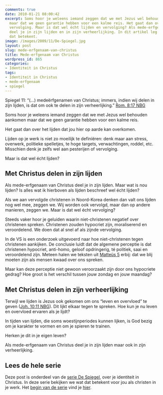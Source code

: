 ```yaml
---
comments: true
date: 2010-01-21 08:00:42
excerpt: Soms hoor je weleens iemand zeggen dat we met Jezus wel behouden aankomen
  maar dat we geen garantie hebben voor een kalme reis. Het gaat dan over lijden en
  vervolging. Maar is dat wel écht lijden en vervolging? Als mede-erfgenaam van Christus
  deel je in zijn lijden en in zijn verheerlijking. In dit artikel leg ik je uit wat
  dat betekent.
image: /images/2009/11/De-Spiegel.jpg
layout: post
slug: mede-erfgenaam-van-christus
title: Mede-erfgenaam van Christus
wordpress_id: 865
categories:
- Identiteit in Christus
tags:
- Identiteit in Christus
- mede-erfgenaam
- spiegel
---
```


Spiegel 11: “(...) medeërfgenamen van Christus; immers, indien wij delen in zijn lijden, is dat om ook te delen in zijn verheerlijking.” [Rom. 8:17 NBG](http://www.biblija.net/biblija.cgi?m=Rom+8%3A17&id42=0&id16=1&pos=0&l=nl&set=10)

Soms hoor je weleens iemand zeggen dat we met Jezus wel behouden aankomen maar dat we geen garantie hebben voor een kalme reis.

Het gaat dan over het lijden dat jou hier op aarde kan overkomen.

Lijden op je werk is niet zo moeilijk te definiëren: denk maar aan stress, overwerk, politieke spelletjes, te hoge targets, verwachtingen, roddel, etc. Misschien denk je zelfs wel aan pesterijen of vervolging. 

Maar is dat wel écht lijden?




## Met Christus delen in zijn lijden


Als mede-erfgenaam van Christus deel je in zijn lijden. Maar wat is nou lijden? Is alles wat ik hierboven als lijden beschreef wel écht lijden?

Als we aan vervolgde christenen in Noord-Korea denken dan valt ons lijden nog wel mee, zeggen we. Wij worden ook vervolgd, maar dan op andere manieren, zeggen we. Maar is dat wel écht vervolging?

Steeds vaker hoor je geluiden waarin niet-christenen negatief over christenen spreken. Christenen zouden hypocriet zijn, moraliserend en veroordelend. We doen dat al snel af als zijnde vervolging.

In de VS is een onderzoek uitgevoerd naar hoe niet-christenen tegen christenen aankijken. De conclusie luidt dat de algemene perceptie is dat christenen hypocriet, anti-homo, geloof opdringerig, té politiek, saai en veroordelend zijn. Meteen halen we teksten uit [Matteüs 5](http://www.biblija.net/biblija.cgi?m=Mat+5&id42=0&id18=1&pos=0&l=nl&set=10) erbij: dat we blij moeten zijn als mensen kwaad over ons spreken.

Maar kan deze perceptie niet gewoon veroorzaakt zijn door ons hypocriete gedrag? Hoe groot is het verschil tussen jouw zondag en jouw maandag?



## Met Christus delen in zijn verheerlijking


Terwijl we lijden is Jezus ook gekomen om ons “leven en overvloed” te geven ([Joh. 10:11 NBG](http://www.biblija.net/biblija.cgi?m=Joh+10%3A11&id42=0&id16=1&pos=0&l=nl&set=10)). Dit lijkt elkaar tegen te spreken. Hoe kun je nu leven en overvloed ervaren als je lijdt?

In tijden van lijden, die soms woestijnperiodes kunnen lijken, is God bezig om je karakter te vormen en om je spieren te trainen.

Herken je dit in je eigen leven?

Als mede-erfgenaam van Christus deel je in zijn lijden maar ook in zijn verheerlijking.



## Lees de hele serie


Deze post is onderdeel van de [serie De Spiegel](/2009/11/09/kijk-eens-wat-vaker-in-de-spiegel/), over je identiteit in Christus. In deze serie bekijken we wat dat betekent voor jou als christen in je werk. Het [begin van de serie](/2009/11/09/kijk-eens-wat-vaker-in-de-spiegel/) vind je [hier](/2009/11/09/kijk-eens-wat-vaker-in-de-spiegel/).
